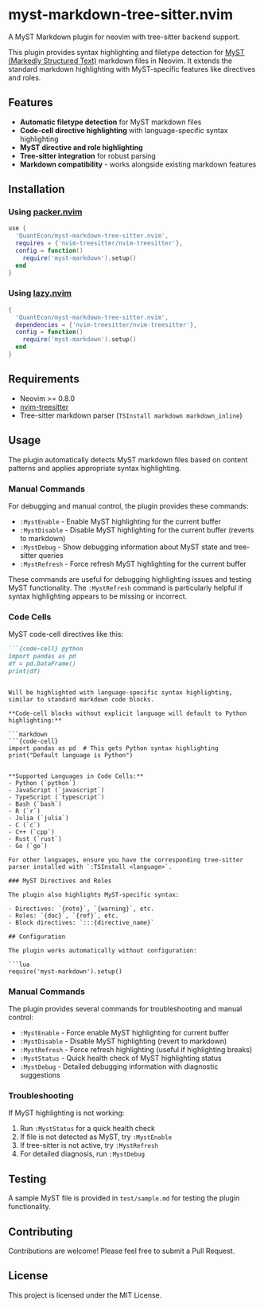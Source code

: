 # myst-markdown-tree-sitter.nvim

A MyST Markdown plugin for neovim with tree-sitter backend support.

This plugin provides syntax highlighting and filetype detection for [MyST (Markedly Structured Text)](https://mystmd.org/) markdown files in Neovim. It extends the standard markdown highlighting with MyST-specific features like directives and roles.

## Features

- **Automatic filetype detection** for MyST markdown files
- **Code-cell directive highlighting** with language-specific syntax highlighting
- **MyST directive and role highlighting** 
- **Tree-sitter integration** for robust parsing
- **Markdown compatibility** - works alongside existing markdown features

## Installation

### Using [packer.nvim](https://github.com/wbthomason/packer.nvim)

```lua
use {
  'QuantEcon/myst-markdown-tree-sitter.nvim',
  requires = {'nvim-treesitter/nvim-treesitter'},
  config = function()
    require('myst-markdown').setup()
  end
}
```

### Using [lazy.nvim](https://github.com/folke/lazy.nvim)

```lua
{
  'QuantEcon/myst-markdown-tree-sitter.nvim',
  dependencies = {'nvim-treesitter/nvim-treesitter'},
  config = function()
    require('myst-markdown').setup()
  end
}
```

## Requirements

- Neovim >= 0.8.0
- [nvim-treesitter](https://github.com/nvim-treesitter/nvim-treesitter)
- Tree-sitter markdown parser (`TSInstall markdown markdown_inline`)

## Usage

The plugin automatically detects MyST markdown files based on content patterns and applies appropriate syntax highlighting.

### Manual Commands

For debugging and manual control, the plugin provides these commands:

- `:MystEnable` - Enable MyST highlighting for the current buffer
- `:MystDisable` - Disable MyST highlighting for the current buffer (reverts to markdown)
- `:MystDebug` - Show debugging information about MyST state and tree-sitter queries
- `:MystRefresh` - Force refresh MyST highlighting for the current buffer

These commands are useful for debugging highlighting issues and testing MyST functionality. The `:MystRefresh` command is particularly helpful if syntax highlighting appears to be missing or incorrect.

### Code Cells

MyST code-cell directives like this:

```markdown
```{code-cell} python
import pandas as pd
df = pd.DataFrame()
print(df)
```
```

Will be highlighted with language-specific syntax highlighting, similar to standard markdown code blocks.

**Code-cell blocks without explicit language will default to Python highlighting:**

```markdown
```{code-cell}
import pandas as pd  # This gets Python syntax highlighting
print("Default language is Python")
```
```

**Supported Languages in Code Cells:**
- Python (`python`)
- JavaScript (`javascript`) 
- TypeScript (`typescript`)
- Bash (`bash`)
- R (`r`)
- Julia (`julia`)
- C (`c`)
- C++ (`cpp`)
- Rust (`rust`)
- Go (`go`)

For other languages, ensure you have the corresponding tree-sitter parser installed with `:TSInstall <language>`.

### MyST Directives and Roles

The plugin also highlights MyST-specific syntax:

- Directives: `{note}`, `{warning}`, etc.
- Roles: `{doc}`, `{ref}`, etc.
- Block directives: `:::{directive_name}`

## Configuration

The plugin works automatically without configuration:

```lua
require('myst-markdown').setup()
```

### Manual Commands

The plugin provides several commands for troubleshooting and manual control:

- `:MystEnable` - Force enable MyST highlighting for current buffer
- `:MystDisable` - Disable MyST highlighting (revert to markdown)
- `:MystRefresh` - Force refresh highlighting (useful if highlighting breaks)
- `:MystStatus` - Quick health check of MyST highlighting status
- `:MystDebug` - Detailed debugging information with diagnostic suggestions

### Troubleshooting

If MyST highlighting is not working:

1. Run `:MystStatus` for a quick health check
2. If file is not detected as MyST, try `:MystEnable`
3. If tree-sitter is not active, try `:MystRefresh`
4. For detailed diagnosis, run `:MystDebug`

## Testing

A sample MyST file is provided in `test/sample.md` for testing the plugin functionality.

## Contributing

Contributions are welcome! Please feel free to submit a Pull Request.

## License

This project is licensed under the MIT License.

